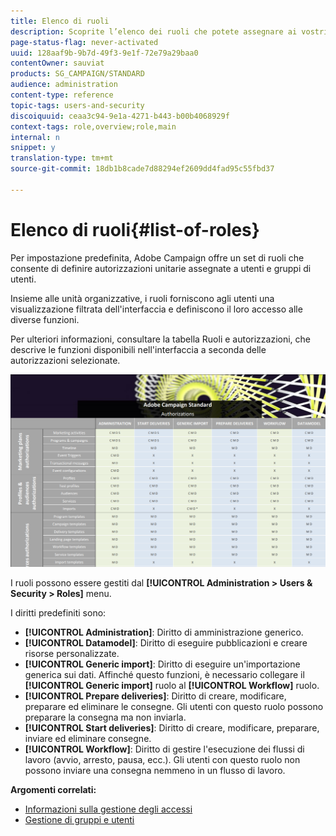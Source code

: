 ```yaml
---
title: Elenco di ruoli
description: Scoprite l’elenco dei ruoli che potete assegnare ai vostri utenti.
page-status-flag: never-activated
uuid: 128aaf9b-9b7d-49f3-9e1f-72e79a29baa0
contentOwner: sauviat
products: SG_CAMPAIGN/STANDARD
audience: administration
content-type: reference
topic-tags: users-and-security
discoiquuid: ceaa3c94-9e1a-4271-b443-b00b4068929f
context-tags: role,overview;role,main
internal: n
snippet: y
translation-type: tm+mt
source-git-commit: 18db1b8cade7d88294ef2609dd4fad95c55fbd37

---
```



# Elenco di ruoli{#list-of-roles}

Per impostazione predefinita, Adobe Campaign offre un set di ruoli che consente di definire autorizzazioni unitarie assegnate a utenti e gruppi di utenti.

Insieme alle unità organizzative, i ruoli forniscono agli utenti una visualizzazione filtrata dell&#39;interfaccia e definiscono il loro accesso alle diverse funzioni.

Per ulteriori informazioni, consultare la tabella [](/help/administration/using/assets/acs_rights.pdf)Ruoli e autorizzazioni, che descrive le funzioni disponibili nell&#39;interfaccia a seconda delle autorizzazioni selezionate.

![](assets/user_management_3.png)

I ruoli possono essere gestiti dal **[!UICONTROL Administration > Users & Security > Roles]** menu.

I diritti predefiniti sono:

* **[!UICONTROL Administration]**: Diritto di amministrazione generico.
* **[!UICONTROL Datamodel]**: Diritto di eseguire pubblicazioni e creare risorse personalizzate.
* **[!UICONTROL Generic import]**: Diritto di eseguire un&#39;importazione generica sui dati. Affinché questo funzioni, è necessario collegare il **[!UICONTROL Generic import]** ruolo al **[!UICONTROL Workflow]** ruolo.
* **[!UICONTROL Prepare deliveries]**: Diritto di creare, modificare, preparare ed eliminare le consegne. Gli utenti con questo ruolo possono preparare la consegna ma non inviarla.
* **[!UICONTROL Start deliveries]**: Diritto di creare, modificare, preparare, inviare ed eliminare consegne.
* **[!UICONTROL Workflow]**: Diritto di gestire l&#39;esecuzione dei flussi di lavoro (avvio, arresto, pausa, ecc.). Gli utenti con questo ruolo non possono inviare una consegna nemmeno in un flusso di lavoro.

**Argomenti correlati:**

* [Informazioni sulla gestione degli accessi](../../administration/using/about-access-management.md)
* [Gestione di gruppi e utenti](../../administration/using/managing-groups-and-users.md)
